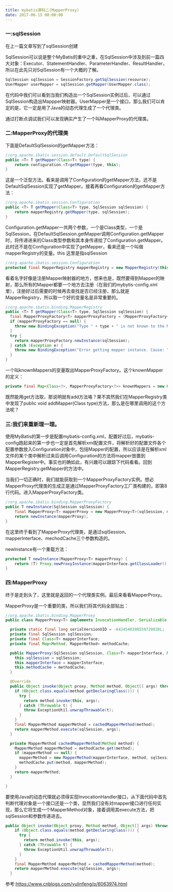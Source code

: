 ```yaml
---
title: mybatis源码二(MapperProxy)
date: 2017-06-15 00:00:00
---
```

### 一:sqlSession

在上一篇文章写到了sqlSession创建

SqlSession可以说是整个MyBatis的重中之重，在SqlSession中涉及到前一篇四大对象：Executor、StatementHandler、ParameterHandler、ResultHandler，所以在此先只对SqlSession有一个大概的了解。



````java
SqlSession sqlSession = SessionFactory.getSqlSession(resource); 
UserMapper userMapper = sqlSession.getMapper(UserMapper.class);
````

在代码中我们可以看到当我们构造出一个SqlSession实例过后，可以通过SqlSession构造出Mappper映射器。UserMapper是一个接口，那么我们可以肯定的是，它一定是用了Java的动态代理生成了一个代理类。



通过打断点调试我们可以发现确实产生了一个叫MapperProxy的代理类。



### 二:MapperProxy的代理类

下面是DefaultSqlSession的getMapper方法：

````java
//org.apache.ibatis.session.default.DefaultSqlSession
public <T> T getMapper(Class<T> type) {
    return configuration.<T>getMapper(type, this);
}
````



这是一个泛型方法。看来是调用了Configuration的getMapper方法，还不是DefaultSqlSession实现了getMapper。接着再看Configuration的getMapper方法：

````java
//org.apache.ibatis.session.Configuration
public <T> T getMapper(Class<T> type, SqlSession sqlSession) {
    return mapperRegistry.getMapper(type, sqlSession);
}
````



Configuration.getMapper一共两个参数，一个是Class类型，一个是SqlSession，在DefaultSqlSession.getMapper调用Configuration.getMapper时，将传递进来的Class类型参数和其本身传递给了Configuration.getMapper。此时还不是在Configuration中实现了getMapper，看来还是一个叫做mapperRegistry的变量。this 这里是指sqlSession

````java
//org.apache.ibatis.session.Configuration
protected final MapperRegistry mapperRegistry = new MapperRegistry(this);
````



看着名字好像是注册Mapper映射器的地方，想来也是，既然要得到Mapper的映射，那么所有的Mapper都要一个地方去注册（在我们的mybytis-config.xml里），注册好过后需要的时候再去查找是否已经注册，那么就是MapperRegistry，所以取一个好的变量名是非常重要的。

````java
//org.apache.ibatis.binding.MapperRegistry
public <T> T getMapper(Class<T> type, SqlSession sqlSession) {
  final MapperProxyFactory<T> mapperProxyFactory = (MapperProxyFactory<T>) knownMappers.get(type);
  if (mapperProxyFactory == null) {
    throw new BindingException("Type " + type + " is not known to the MapperRegistry.");
  }
  try {
    return mapperProxyFactory.newInstance(sqlSession);
  } catch (Exception e) {
    throw new BindingException("Error getting mapper instance. Cause: " + e, e);
  }
}
````



一个叫knownMappers的变量取出MapperProxyFactory。这个knownMapper的定义：

````java
private final Map<Class<?>, MapperProxyFactory<?>> knownMappers = new HashMap<Class<?>, MapperProxyFactory<?>>();
````



既然能用get方法取，那说明就有add方法咯？果不其然我们在MapperRegistry类中发现了public <T> void addMapper(Class<T> type)方法，那么是在哪里调用的这个方法呢？

### 三:我们来重新理一理。

使用MyBatis的第一步是配置mybatis-config.xml，配置好过后，mybatis-config跑起来的第一步也一定是首先解析xml配置文件，将解析好的配置文件各个配置参数放入Configuration对象中，包括Mapper的配置，所以应该是在解析xml文件的某个类中解析过来后调用Configuration的方法将mapper放置到MapperRegister中。事实也的确如此，有兴趣可以跟踪下代码看看。回到MapperRegistry.getMapper的方法中。

当我们一切正确时，我们就能获取到一个MapperProxyFactory实例。想必MapperProxy代理类的生成正是通过MapperProxyFactory工厂类构建的，即第8行代码。进入MapperProxyFactory类。

````java
//org.apache.ibatis.binding.MapperProxyFactory
public T newInstance(SqlSession sqlSession) {
    final MapperProxy<T> mapperProxy = new MapperProxy<T>(sqlSession, mapperInterface, methodCache);
    return newInstance(mapperProxy);
}
````



在这里终于看到了MapperProxy代理类，是通过sqlSession、mapperInterface、mechodCache三个参数构造的。



newInstance有一个重载方法：

````java
protected T newInstance(MapperProxy<T> mapperProxy) {
    return (T) Proxy.newProxyInstance(mapperInterface.getClassLoader(), new Class[] { mapperInterface }, mapperProxy);
}
````



### 四:MapperProxy

终于是走到头了，这里就是返回的一个代理类实例。最后来看看MapperProxy。

MapperProxy是一个重要的类，所以我们将其代码全部贴出：

````java
//org.apache.ibatis.binding.MapperProxy
public class MapperProxy<T> implements InvocationHandler, Serializable {

  private static final long serialVersionUID = -6424540398559729838L;
  private final SqlSession sqlSession;
  private final Class<T> mapperInterface;
  private final Map<Method, MapperMethod> methodCache;

  public MapperProxy(SqlSession sqlSession, Class<T> mapperInterface, Map<Method, MapperMethod> methodCache) {
    this.sqlSession = sqlSession;
    this.mapperInterface = mapperInterface;
    this.methodCache = methodCache;
  }

  @Override
  public Object invoke(Object proxy, Method method, Object[] args) throws Throwable {
    if (Object.class.equals(method.getDeclaringClass())) {
      try {
        return method.invoke(this, args);
      } catch (Throwable t) {
        throw ExceptionUtil.unwrapThrowable(t);
      }
    }
    final MapperMethod mapperMethod = cachedMapperMethod(method);
    return mapperMethod.execute(sqlSession, args);
  }

  private MapperMethod cachedMapperMethod(Method method) {
    MapperMethod mapperMethod = methodCache.get(method);
    if (mapperMethod == null) {
      mapperMethod = new MapperMethod(mapperInterface, method, sqlSession.getConfiguration());
      methodCache.put(method, mapperMethod);
    }
    return mapperMethod;
  }

}
````



要使用Java的动态代理就必须得实现InvocationHandler接口，从下面代码中首先判断代理对象是一个接口还是一个类，显然我们没有对mapper接口进行任何实现，那么它将生成一个MapperMethod对象，接着调用其execute方法，把sqlSession和参数传递进去。

````java
public Object invoke(Object proxy, Method method, Object[] args) throws Throwable {
    if (Object.class.equals(method.getDeclaringClass())) {
      try {
        return method.invoke(this, args);
      } catch (Throwable t) {
        throw ExceptionUtil.unwrapThrowable(t);
      }
    }
    final MapperMethod mapperMethod = cachedMapperMethod(method);
    return mapperMethod.execute(sqlSession, args);
  }
````

参考:https://www.cnblogs.com/yulinfeng/p/6063974.html
